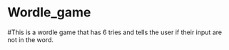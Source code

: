 # Wordle_game
#This is a wordle game that has 6 tries and tells the user if their input are not in the word.
